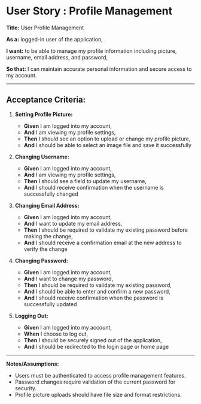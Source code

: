 # User Story : Profile Management


**Title:** User Profile Management

**As a:** logged-in user of the application,

**I want:** to be able to manage my profile information including picture, username, email address, and password,

**So that:** I can maintain accurate personal information and secure access to my account.

---

## Acceptance Criteria:

1. **Setting Profile Picture:**
   * **Given** I am logged into my account,
   * **And** I am viewing my profile settings,
   * **Then** I should see an option to upload or change my profile picture,
   * **And** I should be able to select an image file and save it successfully

2. **Changing Username:**
   * **Given** I am logged into my account,
   * **And** I am viewing my profile settings,
   * **Then** I should see a field to update my username,
   * **And** I should receive confirmation when the username is successfully changed

3. **Changing Email Address:**
   * **Given** I am logged into my account,
   * **And** I want to update my email address,
   * **Then** I should be required to validate my existing password before making the change,
   * **And** I should receive a confirmation email at the new address to verify the change

4. **Changing Password:**
   * **Given** I am logged into my account,
   * **And** I want to change my password,
   * **Then** I should be required to validate my existing password,
   * **And** I should be able to enter and confirm a new password,
   * **And** I should receive confirmation when the password is successfully updated

5. **Logging Out:**
   * **Given** I am logged into my account,
   * **When** I choose to log out,
   * **Then** I should be securely signed out of the application,
   * **And** I should be redirected to the login page or home page


---

**Notes/Assumptions:**

* Users must be authenticated to access profile management features.
* Password changes require validation of the current password for security.
* Profile picture uploads should have file size and format restrictions.